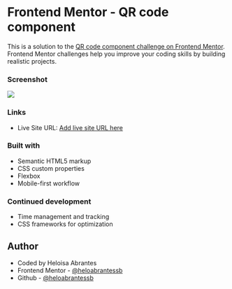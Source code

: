 # Frontend Mentor - QR code component

This is a solution to the [QR code component challenge on Frontend Mentor](https://www.frontendmentor.io/challenges/qr-code-component-iux_sIO_H). Frontend Mentor challenges help you improve your coding skills by building realistic projects. 

### Screenshot

![](./screenshot.jpg)

### Links

- Live Site URL: [Add live site URL here](https://your-live-site-url.com)

### Built with

- Semantic HTML5 markup
- CSS custom properties
- Flexbox
- Mobile-first workflow

### Continued development

- Time management and tracking
- CSS frameworks for optimization

## Author

- Coded by Heloisa Abrantes
- Frontend Mentor - [@heloabrantessb](https://www.frontendmentor.io/profile/heloabrantessb)
- Github - [@heloabrantessb](https://github.com/heloabrantessb)

